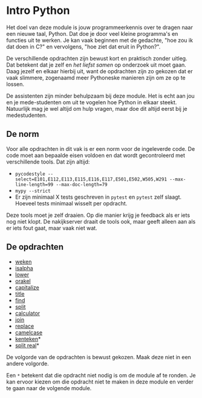 # Intro Python

Het doel van deze module is jouw programmeerkennis over te dragen naar een nieuwe taal, Python. Dat doe je door veel kleine programma's en functies uit te werken. Je kan vaak beginnen met de gedachte, "hoe zou ik dat doen in C?" en vervolgens, "hoe ziet dat eruit in Python?".

De verschillende opdrachten zijn bewust kort en praktisch zonder uitleg. Dat betekent dat je zelf en *het liefst samen* op onderzoek uit moet gaan. Daag jezelf en elkaar hierbij uit, want de opdrachten zijn zo gekozen dat er vaak slimmere, zogenaamd meer Pythoneske manieren zijn om ze op te lossen.

De assistenten zijn minder behulpzaam bij deze module. Het is echt aan jou en je mede-studenten om uit te vogelen hoe Python in elkaar steekt. Natuurlijk mag je wel altijd om hulp vragen, maar doe dit altijd eerst bij je medestudenten. 

## De norm

Voor alle opdrachten in dit vak is er een norm voor de ingeleverde code. De code moet aan bepaalde eisen voldoen en dat wordt gecontroleerd met verschillende tools. Dat zijn altijd:

* `pycodestyle --select=E101,E112,E113,E115,E116,E117,E501,E502,W505,W291 --max-line-length=99 --max-doc-length=79`
* `mypy --strict`
* Er zijn minimaal X tests geschreven in `pytest` en `pytest` zelf slaagt. Hoeveel tests minimaal wisselt per opdracht.

Deze tools moet je zelf draaien. Op die manier krijg je feedback als er iets nog niet klopt. De nakijkserver draait de tools ook, maar geeft alleen aan als er iets fout gaat, maar vaak niet wat.

## De opdrachten

* [weken](/onderwerp/intro/opdrachten/weken)
* [isalpha](/onderwerp/intro/opdrachten/isalpha)
* [lower](/onderwerp/intro/opdrachten/lower)
* [orakel](/onderwerp/intro/opdrachten/orakel)
* [capitalize](/onderwerp/intro/opdrachten/capitalize)
* [title](/onderwerp/intro/opdrachten/title)
* [find](/onderwerp/intro/opdrachten/find)
* [split](/onderwerp/intro/opdrachten/split)
* [calculator](/onderwerp/intro/opdrachten/calculator)
* [join](/onderwerp/intro/opdrachten/join)
* [replace](/onderwerp/intro/opdrachten/replace)
* [camelcase](/onderwerp/intro/opdrachten/camelcase)
* [kenteken](/onderwerp/intro/opdrachten/kenteken)*
* [split real](/onderwerp/intro/opdrachten/split_real)*

De volgorde van de opdrachten is bewust gekozen. Maak deze niet in een andere volgorde.

Een `*` betekent dat die opdracht niet nodig is om de module af te ronden. Je kan ervoor kiezen om die opdracht niet te maken in deze module en verder te gaan naar de volgende module.